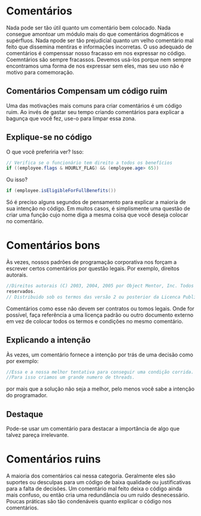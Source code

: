 # Comentários
Nada pode ser tão útil quanto um comentário bem colocado. Nada consegue amontoar
um módulo mais do que comentários dogmáticos e supérfluos. Nada npode ser tão prejudicial
quanto um velho comentário mal feito que dissemina mentiras e informações incorretas.
    O uso adequado de comentários é compenssar nosso fracasso em nos expressar no código.
Coemntários são sempre fracassos. Devemos usá-los porque nem sempre encontramos uma forma de nos expressar sem eles, mas seu uso não é motivo para comemoração.
## Comentários Compensam um código ruim
Uma das motivações mais comuns para criar comentários é um código ruim. Ao invés de gastar
seu tempo criando comentários para explicar a bagunça que você fez, use-o para limpar
essa zona.

## Explique-se no código
O que você preferiria ver? Isso:
```java
// Verifica se o funcionário tem direito a todos os benefícios
if ((employee.flags & HOURLY_FLAG) && (employee.age> 65))
```

Ou isso?
```java
if (employee.isEligibleForFullBenefits())
```
Só é preciso alguns segundos de pensamento para explicar a maioria de sua intenção no
código. Em muitos casos, é simplismente uma questão de criar uma função cujo nome diga
a mesma coisa que você deseja colocar no comentário.

# Comentários bons
Às vezes, nossos padrões de programação corporativa nos forçam a escrever certos
comentários por questão legais. Por exemplo, direitos autorais.
```java
//Direitos autorais (C) 2003, 2004, 2005 por Object Mentor, Inc. Todos os direitos
reservados.
// Distribuido sob os termos das versão 2 ou posterior da Licenca Publica Geral da GNU.
```
Comentários como esse não devem ser contratos ou tomos legais. Onde for possível, faça
referência a uma licença padrão ou outro documento externo em vez de colocar todos os
termos e condições no mesmo comentário.

## Explicando a intenção
Às vezes, um comentário fornece a intenção por trás de uma decisão como por exemplo:
```java
//Essa e a nossa melhor tentativa para conseguir uma condição corrida.
//Para isso criamos um grande numero de threads.
```
por mais que a solução não seja a melhor, pelo menos você sabe a intenção do programador.

## Destaque
Pode-se usar um comentário para destacar a importância de algo que talvez pareça
irrelevante.

# Comentários ruins
A maioria dos comentários cai nessa categoria. Geralmente eles são suportes ou desculpas
para um código de baixa qualidade ou justificativas para a falta de decisões. Um comentário
mal feito deixa o código ainda mais confuso, ou então cria uma redundância ou um
ruído desnecessário. Poucas práticas são tão condenáveis quanto explicar o código
nos comentários.
